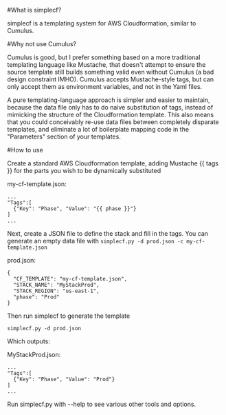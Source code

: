 #What is simplecf?

simplecf is a templating system for AWS Cloudformation, similar to Cumulus.

#Why not use Cumulus?

Cumulus is good, but I prefer something based on a more traditional templating language like Mustache, that doesn't attempt to ensure the source template still builds something valid even without Cumulus (a bad design constraint IMHO).  Cumulus accepts Mustache-style tags, but can only accept them as environment variables, and not in the Yaml files.

A pure templating-language approach is simpler and easier to maintain, because the data file only has to do naive substitution of tags, instead of mimicking the structure of the Cloudformation template.  This also means that you could conceivably re-use data files between completely disparate templates, and eliminate a lot of boilerplate mapping code in the "Parameters" section of your templates.

#How to use

Create a standard AWS Cloudformation template, adding Mustache {{ tags }} for the parts you wish to be dynamically substituted

my-cf-template.json:

```
...
"Tags":[
  {"Key": "Phase", "Value": "{{ phase }}"}
]
...
```
Next, create a JSON file to define the stack and fill in the tags.  You can generate an empty data file with `simplecf.py -d prod.json -c my-cf-template.json`

prod.json:

```
{
  "CF_TEMPLATE": "my-cf-template.json",
  "STACK_NAME": "MyStackProd",
  "STACK_REGION": "us-east-1",
  "phase": "Prod"
}
```

Then run simplecf to generate the template

`simplecf.py -d prod.json`

Which outputs:

MyStackProd.json:

```
...
"Tags":[
  {"Key": "Phase", "Value": "Prod"}
]
...
```

Run simplecf.py with --help to see various other tools and options.
